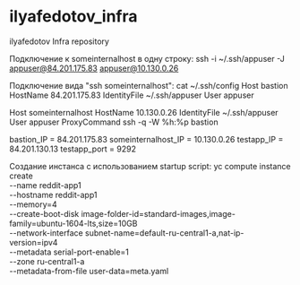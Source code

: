 # ilyafedotov_infra
ilyafedotov Infra repository

Подключение к someinternalhost в одну строку:
  ssh -i ~/.ssh/appuser -J appuser@84.201.175.83 appuser@10.130.0.26
  
Подключение вида "ssh someinternalhost":
  cat ~/.ssh/config
  Host bastion
        HostName 84.201.175.83
        IdentityFile ~/.ssh/appuser
        User appuser

  Host someinternalhost
        HostName 10.130.0.26
        IdentityFile ~/.ssh/appuser
        User appuser
        ProxyCommand ssh -q -W %h:%p bastion
        

bastion_IP = 84.201.175.83
someinternalhost_IP = 10.130.0.26
testapp_IP = 84.201.130.13
testapp_port = 9292

        
Создание инстанса с использованием startup script:
yc compute instance create \
  --name reddit-app1 \
  --hostname reddit-app1 \
  --memory=4 \
  --create-boot-disk image-folder-id=standard-images,image-family=ubuntu-1604-lts,size=10GB \
  --network-interface subnet-name=default-ru-central1-a,nat-ip-version=ipv4 \
  --metadata serial-port-enable=1 \
  --zone ru-central1-a \
  --metadata-from-file user-data=meta.yaml

